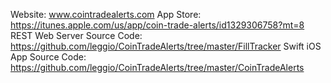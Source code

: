 Website: www.cointradealerts.com
App Store: https://itunes.apple.com/us/app/coin-trade-alerts/id1329306758?mt=8
REST Web Server Source Code: https://github.com/leggio/CoinTradeAlerts/tree/master/FillTracker
Swift iOS App Source Code: https://github.com/leggio/CoinTradeAlerts/tree/master/CoinTradeAlerts

